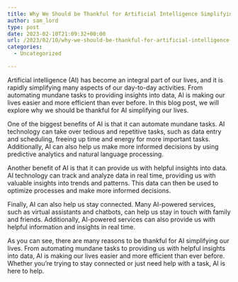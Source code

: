 ```yaml
---
title: Why We Should be Thankful for Artificial Intelligence Simplifying Our Lives
author: sam_lord
type: post
date: 2023-02-10T21:09:32+00:00
url: /2023/02/10/why-we-should-be-thankful-for-artificial-intelligence-simplifying-our-lives/
categories:
  - Uncategorized

---
```

Artificial intelligence (AI) has become an integral part of our lives, and it is rapidly simplifying many aspects of our day-to-day activities. From automating mundane tasks to providing insights into data, AI is making our lives easier and more efficient than ever before. In this blog post, we will explore why we should be thankful for AI simplifying our lives.

One of the biggest benefits of AI is that it can automate mundane tasks. AI technology can take over tedious and repetitive tasks, such as data entry and scheduling, freeing up time and energy for more important tasks. Additionally, AI can also help us make more informed decisions by using predictive analytics and natural language processing.

Another benefit of AI is that it can provide us with helpful insights into data. AI technology can track and analyze data in real time, providing us with valuable insights into trends and patterns. This data can then be used to optimize processes and make more informed decisions.

Finally, AI can also help us stay connected. Many AI-powered services, such as virtual assistants and chatbots, can help us stay in touch with family and friends. Additionally, AI-powered services can also provide us with helpful information and insights in real time.

As you can see, there are many reasons to be thankful for AI simplifying our lives. From automating mundane tasks to providing us with helpful insights into data, AI is making our lives easier and more efficient than ever before. Whether you’re trying to stay connected or just need help with a task, AI is here to help.